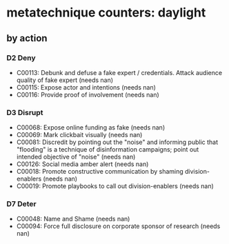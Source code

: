 # metatechnique counters: daylight

## by action


### D2 Deny
* C00113: Debunk and defuse a fake expert / credentials. Attack audience quality of fake expert (needs nan)
* C00115: Expose actor and intentions (needs nan)
* C00116: Provide proof of involvement (needs nan)

### D3 Disrupt
* C00068: Expose online funding as fake (needs nan)
* C00069: Mark clickbait visually (needs nan)
* C00081: Discredit by pointing out the "noise" and informing public that "flooding" is a technique of disinformation campaigns; point out intended objective of "noise" (needs nan)
* C00126: Social media amber alert (needs nan)
* C00018: Promote constructive communication by shaming division-enablers (needs nan)
* C00019: Promote playbooks to call out division-enablers (needs nan)

### D7 Deter
* C00048: Name and Shame (needs nan)
* C00094: Force full disclosure on corporate sponsor of research (needs nan)
